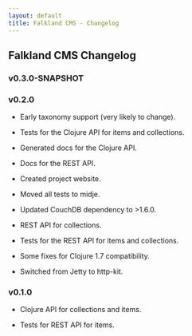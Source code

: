```yaml
---
layout: default
title: Falkland CMS - Changelog
---
```


## Falkland CMS Changelog

### v0.3.0-SNAPSHOT

### v0.2.0

* Early taxonomy support (very likely to change).

* Tests for the Clojure API for items and collections.

* Generated docs for the Clojure API.

* Docs for the REST API.

* Created project website.

* Moved all tests to midje.

* Updated CouchDB dependency to >1.6.0.

* REST API for collections.

* Tests for the REST API for items and collections.

* Some fixes for Clojure 1.7 compatibility.

* Switched from Jetty to http-kit.

### v0.1.0

* Clojure API for collections and items. 

* Tests for REST API for items.
